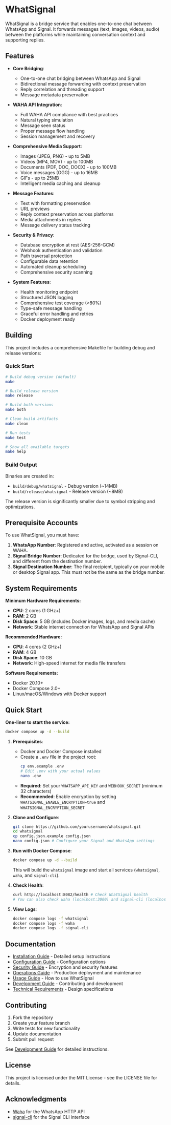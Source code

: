 # WhatSignal

WhatSignal is a bridge service that enables one-to-one chat between WhatsApp and Signal. It forwards messages (text, images, videos, audio) between the platforms while maintaining conversation context and supporting replies.

## Features

- **Core Bridging**:
  - One-to-one chat bridging between WhatsApp and Signal
  - Bidirectional message forwarding with context preservation
  - Reply correlation and threading support
  - Message metadata preservation

- **WAHA API Integration**:
  - Full WAHA API compliance with best practices
  - Natural typing simulation
  - Message seen status
  - Proper message flow handling
  - Session management and recovery

- **Comprehensive Media Support**:
  - Images (JPEG, PNG) - up to 5MB
  - Videos (MP4, MOV) - up to 100MB
  - Documents (PDF, DOC, DOCX) - up to 100MB
  - Voice messages (OGG) - up to 16MB
  - GIFs - up to 25MB
  - Intelligent media caching and cleanup

- **Message Features**:
  - Text with formatting preservation
  - URL previews
  - Reply context preservation across platforms
  - Media attachments in replies
  - Message delivery status tracking

- **Security & Privacy**:
  - Database encryption at rest (AES-256-GCM)
  - Webhook authentication and validation
  - Path traversal protection
  - Configurable data retention
  - Automated cleanup scheduling
  - Comprehensive security scanning

- **System Features**:
  - Health monitoring endpoint
  - Structured JSON logging
  - Comprehensive test coverage (>80%)
  - Type-safe message handling
  - Graceful error handling and retries
  - Docker deployment ready

## Building

This project includes a comprehensive Makefile for building debug and release versions:

### Quick Start
```bash
# Build debug version (default)
make

# Build release version
make release

# Build both versions
make both

# Clean build artifacts
make clean

# Run tests
make test

# Show all available targets
make help
```

### Build Output

Binaries are created in:
- `build/debug/whatsignal` - Debug version (~14MB)
- `build/release/whatsignal` - Release version (~8MB)

The release version is significantly smaller due to symbol stripping and optimizations.

## Prerequisite Accounts
To use WhatSignal, you must have:

1. **WhatsApp Number**: Registered and active, activated as a session on WAHA.
2. **Signal Bridge Number**: Dedicated for the bridge, used by Signal-CLI, and different from the destination number.
3. **Signal Destination Number**: The final recipient, typically on your mobile or desktop Signal app. This must not be the same as the bridge number.

## System Requirements

**Minimum Hardware Requirements:**
- **CPU**: 2 cores (1 GHz+)
- **RAM**: 2 GB
- **Disk Space**: 5 GB (includes Docker images, logs, and media cache)
- **Network**: Stable internet connection for WhatsApp and Signal APIs

**Recommended Hardware:**
- **CPU**: 4 cores (2 GHz+)
- **RAM**: 4 GB
- **Disk Space**: 10 GB
- **Network**: High-speed internet for media file transfers

**Software Requirements:**
- Docker 20.10+
- Docker Compose 2.0+
- Linux/macOS/Windows with Docker support

## Quick Start

**One-liner to start the service:**
```bash
docker compose up -d --build
```

1.  **Prerequisites**:
    *   Docker and Docker Compose installed
    *   Create a `.env` file in the project root:
        ```bash
        cp env.example .env
        # Edit .env with your actual values
        nano .env
        ```
    *   **Required**: Set your `WHATSAPP_API_KEY` and `WEBHOOK_SECRET` (minimum 32 characters)
    *   **Recommended**: Enable encryption by setting `WHATSIGNAL_ENABLE_ENCRYPTION=true` and `WHATSIGNAL_ENCRYPTION_SECRET`

2.  **Clone and Configure**:
    ```bash
    git clone https://github.com/yourusername/whatsignal.git
    cd whatsignal
    cp config.json.example config.json
    nano config.json # Configure your Signal and WhatsApp settings
    ```

3.  **Run with Docker Compose**:
    ```bash
    docker compose up -d --build
    ```
    This will build the `whatsignal` image and start all services (`whatsignal`, `waha`, and `signal-cli`).

4.  **Check Health**:
    ```bash
    curl http://localhost:8082/health # Check WhatSignal health
    # You can also check waha (localhost:3000) and signal-cli (localhost:8080) if they expose health/status endpoints.
    ```

5.  **View Logs**:
    ```bash
    docker compose logs -f whatsignal
    docker compose logs -f waha
    docker compose logs -f signal-cli
    ```

## Documentation

- [Installation Guide](docs/installation.md) - Detailed setup instructions
- [Configuration Guide](docs/configuration.md) - Configuration options
- [Security Guide](docs/security.md) - Encryption and security features
- [Operations Guide](docs/operations.md) - Production deployment and maintenance
- [Usage Guide](docs/usage.md) - How to use WhatSignal
- [Development Guide](docs/development.md) - Contributing and development
- [Technical Requirements](docs/requirements.md) - Design specifications

## Contributing

1. Fork the repository
2. Create your feature branch
3. Write tests for new functionality
4. Update documentation
5. Submit pull request

See [Development Guide](docs/development.md) for detailed instructions.

## License

This project is licensed under the MIT License - see the LICENSE file for details.

## Acknowledgments

- [Waha](https://github.com/devlikeapro/waha) for the WhatsApp HTTP API
- [signal-cli](https://github.com/AsamK/signal-cli) for the Signal CLI interface 